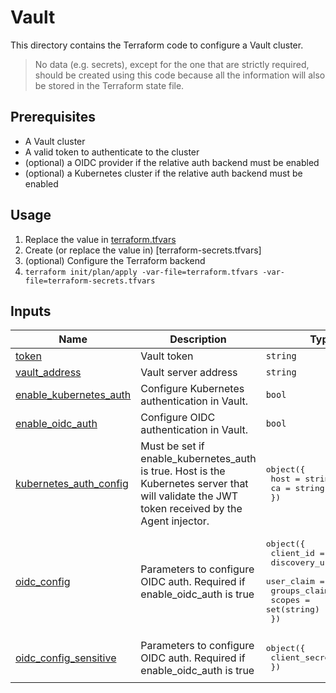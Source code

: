 # Vault

This directory contains the Terraform code to configure a Vault cluster.

> No data (e.g. secrets), except for the one that are strictly required, should be created using this code because all the information will also be stored in the Terraform state file.

## Prerequisites

* A Vault cluster
* A valid token to authenticate to the cluster
* (optional) a OIDC provider if the relative auth backend must be enabled
* (optional) a Kubernetes cluster if the relative auth backend must be enabled

## Usage

1. Replace the value in [terraform.tfvars](./terraform.tfvars)
1. Create (or replace the value in) [terraform-secrets.tfvars]
1. (optional) Configure the Terraform backend
1. `terraform init/plan/apply -var-file=terraform.tfvars -var-file=terraform-secrets.tfvars`

<!-- BEGIN_TF_DOCS -->
<!-- This section will be overridden by terraform-docs. Do not change it.-->
## Inputs

| Name | Description | Type | Default | Required |
|------|-------------|------|---------|:--------:|
| <a name="input_token"></a> [token](#input\_token) | Vault token | `string` | n/a | yes |
| <a name="input_vault_address"></a> [vault\_address](#input\_vault\_address) | Vault server address | `string` | n/a | yes |
| <a name="input_enable_kubernetes_auth"></a> [enable\_kubernetes\_auth](#input\_enable\_kubernetes\_auth) | Configure Kubernetes authentication in Vault. | `bool` | `false` | no |
| <a name="input_enable_oidc_auth"></a> [enable\_oidc\_auth](#input\_enable\_oidc\_auth) | Configure OIDC authentication in Vault. | `bool` | `false` | no |
| <a name="input_kubernetes_auth_config"></a> [kubernetes\_auth\_config](#input\_kubernetes\_auth\_config) | Must be set if enable\_kubernetes\_auth is true. Host is the Kubernetes server that will validate the JWT token received by the Agent injector. | <pre>object({<br>    host = string<br>    ca = string<br>  })</pre> | `null` | no |
| <a name="input_oidc_config"></a> [oidc\_config](#input\_oidc\_config) | Parameters to configure OIDC auth. Required if enable\_oidc\_auth is true | <pre>object({<br>    client_id     = string<br>    discovery_url = string<br>    user_claim    = string<br>    groups_claim  = string<br>    scopes        = set(string)<br>  })</pre> | `null` | no |
| <a name="input_oidc_config_sensitive"></a> [oidc\_config\_sensitive](#input\_oidc\_config\_sensitive) | Parameters to configure OIDC auth. Required if enable\_oidc\_auth is true | <pre>object({<br>    client_secret = string<br>  })</pre> | `null` | no |
<!-- END_TF_DOCS -->